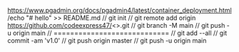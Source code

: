 https://www.pgadmin.org/docs/pgadmin4/latest/container_deployment.html
/echo "# hello" >> README.md
// git init
// git remote add origin https://github.com/codeexpress47/<>.git
// git branch -M main
// git push -u origin main
// ============================
// git add --all
// git commit -am 'v1.0'
// git push origin master
// git push -u origin main